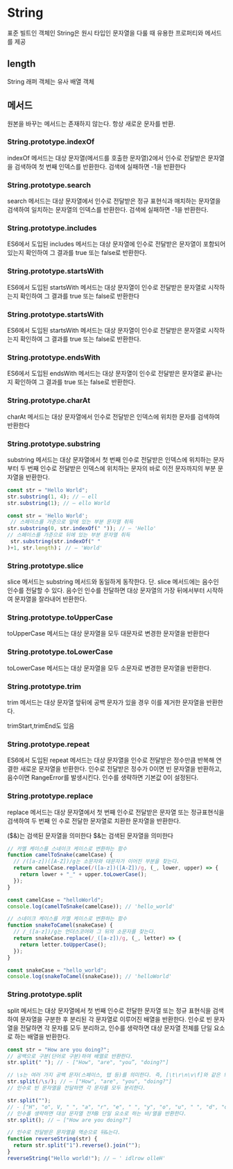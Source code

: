 # String

표준 빌트인 객체인 String은 원시 타입인 문자열을 다룰 때 유용한 프로퍼티와 메서드를 제공

## length

String 래퍼 객체는 유사 배열 객체

## 메서드

원본을 바꾸는 메서드는 존재하지 않는다. 항상 새로운 문자를 반환.

### String.prototype.indexOf

indexOf 메서드는 대상 문자열(메서드를 호출한 문자열)2에서 인수로 전달받은 문자열을 검색하여 첫 번째 인덱스를 반환한다. 검색에 실패하면 -1을 반환한다

### String.prototype.search

search 메서드는 대상 문자열에서 인수로 전달받은 정규 표현식과 매치하는 문자열을 검색하여 일치하는 문자열의 인덱스를 반환한다. 검색에 실패하면 -1을 반환한다.

### String.prototype.includes

ES6에서 도입된 includes 메서드는 대상 문자열에 인수로 전달받은 문자열이 포함되어 있는지 확인하여 그 결과를 true 또는 false로 반환한다.

### String.prototype.startsWith

ES6에서 도입된 startsWith 메서드는 대상 문자열이 인수로 전달받은 문자열로 시작하는지 확인하여 그 결과를 true 또는 false로 반환한다

### String.prototype.startsWith

ES6에서 도입된 startsWith 메서드는 대상 문자열이 인수로 전달받은 문자열로 시작하는지 확인하여 그 결과를 true 또는 false로 반환한다.

### String.prototype.endsWith

ES6에서 도입된 endsWith 메서드는 대상 문자열이 인수로 전달받은 문자열로 끝나는지 확인하여 그 결과를 true 또는 false로 반환한다.

### String.prototype.charAt

charAt 메서드는 대상 문자열에서 인수로 전달받은 인덱스에 위치한 문자를 검색하여 반환한다

### String.prototype.substring

substring 메서드는 대상 문자열에서 첫 번째 인수로 전달받은 인덱스에 위치하는 문자부터 두 번째 인수로 전달받은 인덱스에 위치하는 문자의 바로 이전 문자까지의 부분 문자열을 반환한다.

```js
const str = "Hello World";
str.substring(1, 4); // — ell
str.substring(1); // — ello World
```

```js
const str = 'Hello World';
 // 스페이스를 가준으로 앞에 있는 부분 문자열 취득
str.substring(0, str.indexOf(" ")); // — 'Hello'
// 스페이스를 가준으로 뒤에 있는 부분 문자열 취득
 str.substring(str.indexOf(" "
)+1, str.length)； // — 'World'
```

### String.prototype.slice

slice 메서드는 substring 메서드와 동일하게 동작한다. 단. slice 메서드에는 음수인 인수를 전달할 수 있다. 음수인 인수를 전달하면 대상 문자열의 가장 뒤에서부터 시작하여 문자열을 잘라내어 반환한다.

### String.prototype.toUpperCase

toUpperCase 메서드는 대상 문자열을 모두 대문자로 변경한 문자열을 반환한다

### String.prototype.toLowerCase

toLowerCase 메서드는 대상 문자열을 모두 소문자로 변경한 문자열을 반환한다.

### String.prototype.trim

trim 메서드는 대상 문자열 앞뒤에 공백 문자가 있을 경우 이를 제거한 문자열을 반환한다.

trimStart,trimEnd도 있음

### String.prototype.repeat

ES6에서 도입된 repeat 메서드는 대상 문자열을 인수로 전달받은 정수만큼 반복해 연결한 새로운 문자열을 반환한다. 인수로 전달받은 정수가 0이면 빈 문자열을 반환하고, 음수이면 RangeError를 발생시킨다. 인수를 생략하면 기본값 0이 설정된다.

### String.prototype.replace

replace 메서드는 대상 문자열에서 첫 번째 인수로 전달받은 문자열 또는 정규표현식을 검색하여 두 번째 인
수로 전달한 문자열로 치환한 문자열을 반환한다.

($&)는 검색된 문자열을 의미한다 $&는 검색된 문자열을 의미한다

```js
// 카멜 케이스를 스네이크 케이스로 변환하는 함수
function camelToSnake(camelCase) {
  // /([a-z])([A-Z])/g는 소문자와 대문자가 이어진 부분을 찾는다.
  return camelCase.replace(/([a-z])([A-Z])/g, (_, lower, upper) => {
    return lower + "_" + upper.toLowerCase();
  });
}

const camelCase = "helloWorld";
console.log(camelToSnake(camelCase)); // 'hello_world'

// 스네이크 케이스를 카멜 케이스로 변환하는 함수
function snakeToCamel(snakeCase) {
  // /_([a-z])/g는 언더스코어와 그 뒤의 소문자를 찾는다.
  return snakeCase.replace(/_([a-z])/g, (_, letter) => {
    return letter.toUpperCase();
  });
}

const snakeCase = "hello_world";
console.log(snakeToCamel(snakeCase)); // 'helloWorld'
```

### String.prototype.split

split 메서드는 대상 문자열에서 첫 번째 인수로 전달한 문자열 또는 정규 표현식을 검색하여 문자열을 구분한 후 분리된 각 문자열로 이루어진 배열을 반환한다. 인수로 빈 문자열을 전달하면 각 문자를 모두 분리하고, 인수를 생략하면 대상 문자열 전체를 단일 요소로 하는 배열을 반환한다.

```js
const str = "How are you doing?";
// 공백으로 구분(단어로 구분)하여 배열로 반환한다.
str.split(" "); // - ["How", "are", "you”, "doing?"]

// \s는 여러 가지 공백 문자(스페이스, 탭 등)를 의미한다. 즉, [\t\r\n\v\f]와 같은 의미다.
str.split(/\s/); // — ["How", "are", "you", "doing?"]
// 인수로 빈 문자열을 전달하면 각 문자를 모두 분리한다.

str.split("");
// - ["H", "o", V, " ", "a", "r", "e", " ", "y", "o", "u", " ", "d", "o", "i", "n", "g", "?”]
// 인수를 생략하면 대상 문자열 전처B 단일 요소로 하는 바/열을 반환한다.
str.split(); // — ["How are you doing?"]
```

```js
// 인수로 전달받은 문자열을 역순으로 뒤&는다.
function reverseString(str) {
  return str.split("1").reverse().join("");
}
reverseString("Hello world!"); // — ' idlrow olleH'
```
